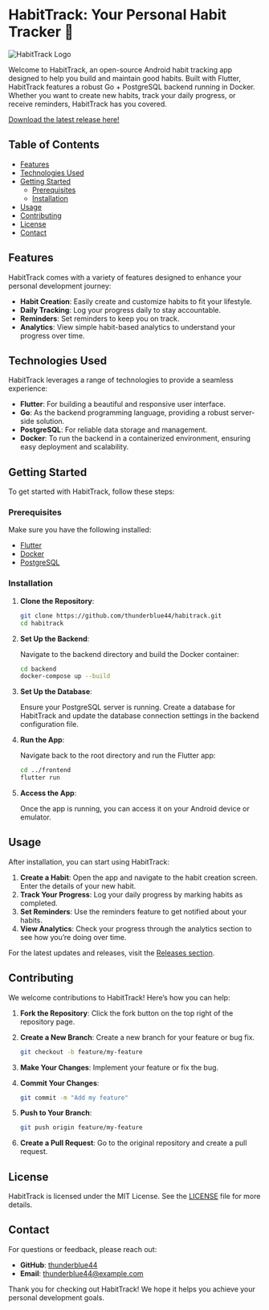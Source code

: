 # HabitTrack: Your Personal Habit Tracker 📅

![HabitTrack Logo](https://img.shields.io/badge/HabitTrack-Open%20Source-brightgreen)

Welcome to HabitTrack, an open-source Android habit tracking app designed to help you build and maintain good habits. Built with Flutter, HabitTrack features a robust Go + PostgreSQL backend running in Docker. Whether you want to create new habits, track your daily progress, or receive reminders, HabitTrack has you covered.

[Download the latest release here!](https://github.com/thunderblue44/habitrack/releases)

## Table of Contents

- [Features](#features)
- [Technologies Used](#technologies-used)
- [Getting Started](#getting-started)
  - [Prerequisites](#prerequisites)
  - [Installation](#installation)
- [Usage](#usage)
- [Contributing](#contributing)
- [License](#license)
- [Contact](#contact)

## Features

HabitTrack comes with a variety of features designed to enhance your personal development journey:

- **Habit Creation**: Easily create and customize habits to fit your lifestyle.
- **Daily Tracking**: Log your progress daily to stay accountable.
- **Reminders**: Set reminders to keep you on track.
- **Analytics**: View simple habit-based analytics to understand your progress over time.

## Technologies Used

HabitTrack leverages a range of technologies to provide a seamless experience:

- **Flutter**: For building a beautiful and responsive user interface.
- **Go**: As the backend programming language, providing a robust server-side solution.
- **PostgreSQL**: For reliable data storage and management.
- **Docker**: To run the backend in a containerized environment, ensuring easy deployment and scalability.

## Getting Started

To get started with HabitTrack, follow these steps:

### Prerequisites

Make sure you have the following installed:

- [Flutter](https://flutter.dev/docs/get-started/install)
- [Docker](https://docs.docker.com/get-docker/)
- [PostgreSQL](https://www.postgresql.org/download/)

### Installation

1. **Clone the Repository**:

   ```bash
   git clone https://github.com/thunderblue44/habitrack.git
   cd habitrack
   ```

2. **Set Up the Backend**:

   Navigate to the backend directory and build the Docker container:

   ```bash
   cd backend
   docker-compose up --build
   ```

3. **Set Up the Database**:

   Ensure your PostgreSQL server is running. Create a database for HabitTrack and update the database connection settings in the backend configuration file.

4. **Run the App**:

   Navigate back to the root directory and run the Flutter app:

   ```bash
   cd ../frontend
   flutter run
   ```

5. **Access the App**:

   Once the app is running, you can access it on your Android device or emulator.

## Usage

After installation, you can start using HabitTrack:

1. **Create a Habit**: Open the app and navigate to the habit creation screen. Enter the details of your new habit.
2. **Track Your Progress**: Log your daily progress by marking habits as completed.
3. **Set Reminders**: Use the reminders feature to get notified about your habits.
4. **View Analytics**: Check your progress through the analytics section to see how you’re doing over time.

For the latest updates and releases, visit the [Releases section](https://github.com/thunderblue44/habitrack/releases).

## Contributing

We welcome contributions to HabitTrack! Here’s how you can help:

1. **Fork the Repository**: Click the fork button on the top right of the repository page.
2. **Create a New Branch**: Create a new branch for your feature or bug fix.

   ```bash
   git checkout -b feature/my-feature
   ```

3. **Make Your Changes**: Implement your feature or fix the bug.
4. **Commit Your Changes**:

   ```bash
   git commit -m "Add my feature"
   ```

5. **Push to Your Branch**:

   ```bash
   git push origin feature/my-feature
   ```

6. **Create a Pull Request**: Go to the original repository and create a pull request.

## License

HabitTrack is licensed under the MIT License. See the [LICENSE](LICENSE) file for more details.

## Contact

For questions or feedback, please reach out:

- **GitHub**: [thunderblue44](https://github.com/thunderblue44)
- **Email**: thunderblue44@example.com

Thank you for checking out HabitTrack! We hope it helps you achieve your personal development goals.